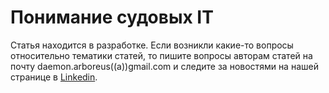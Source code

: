 # Понимание судовых IT

Статья находится в разработке. Если возникли какие-то вопросы относительно тематики статей, то пишите вопросы авторам статей на почту daemon.arboreus((a))gmail.com и следите за новостями на нашей странице в [Linkedin](https://www.linkedin.com/company/arboreus-systems/).